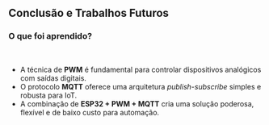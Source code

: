 ## Conclusão e Trabalhos Futuros

### O que foi aprendido?

<br>

- A técnica de **PWM** é fundamental para controlar dispositivos analógicos com saídas digitais.
- O protocolo **MQTT** oferece uma arquitetura *publish-subscribe* simples e robusta para IoT.
- A combinação de **ESP32 + PWM + MQTT** cria uma solução poderosa, flexível e de baixo custo para automação.